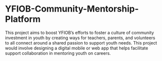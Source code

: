 # YFIOB-Community-Mentorship-Platform
This project aims to boost YFIOB’s efforts to foster a culture of community investment in youth by creating ways for teachers, parents, and volunteers to all connect around a shared passion to support youth needs. This project would involve designing a digital mobile or web app that helps facilitate support collaboration in mentoring youth on careers.